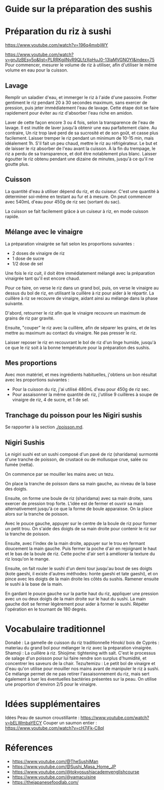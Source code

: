 # Guide sur la préparation des sushis

# Préparation du riz à sushi

https://www.youtube.com/watch?v=196q4mxbjWY

https://www.youtube.com/watch?v=gnJlzBEsy5o&list=PLRRKgjlNvR9QLfzXpHuJ0-13IaMVGNOYI&index=75
Pour commencer, mesurer le volume de riz à utiliser, afin d'utiliser le même volume en eau pour la cuisson.

## Lavage

Remplir un saladier d'eau, et immerger le riz à l'aide d'une passoire. 
Frotter gentiment le riz pendant 20 à 30 secondes maximum, sans exercer de pression, puis jeter immédiatement l'eau de lavage. 
Cette étape doit se faire rapidement pour éviter au riz d'absorber l'eau riche en amidon.

Laver de cette façon encore 3 ou 4 fois, selon la transparence de l'eau de lavage. 
Il est inutile de laver jusqu'à obtenir une eau parfaitement claire. Au contraire, Un riz trop lavé perd de sa sucrosité et de son goût, et casse plus facilement.
Laisser tremper le riz pendant un minimum de 10-15 min, mais idéalement 1h. 
S'il fait un peu chaud, mettre le riz au réfrigérateur. 
Le but et de laisser le riz absorber de l'eau avant la cuisson. 
À la fin du trempage, le riz a perdu de sa transparence, et doit être notablement plus blanc.
Laisser égoutter le riz obtenu pendant une dizaine de minutes, jusqu'à ce qu'il ne goutte plus.


## Cuisson 

La quantité d'eau à utiliser dépend du riz, et du cuiseur. 
C'est une quantité à déterminer soi-même en testant au fur et à mesure. 
On peut commencer avec 540mL d'eau pour 450g de riz sec (sortant du sac).

La cuisson se fait facilement grâce à un cuiseur à riz, en mode cuisson rapide.

## Mélange avec le vinaigre

La préparation vinaigrée se fait selon les proportions suivantes :
* 2 doses de vinaigre de riz
* 1 dose de sucre
* 1/2 dose de sel

Une fois le riz cuit, il doit être immédiatement mélangé avec la préparation vinaigrée tant qu'il est encore chaud.

Pour ce faire, on verse le riz dans un grand bol, puis, on verse le vinaigre au dessus du bol de riz, en utilisant la cuillère à riz pour aider à le répartir. La cuillère à riz se recouvre de vinaigre, aidant ainsi au mélange dans la phase suivante.

D'abord, retourner le riz afin que le vinaigre recouvre un maximum de grains de riz par gravité.

Ensuite, "couper" le riz avec la cuillère, afin de séparer les grains, et de les mettre au maximum au contact du vinaigre. Ne pas presser le riz.

Laisser reposer le riz en recouvrant le bol de riz d'un linge humide, jusqu'à ce que le riz soit à la bonne température pour la préparation des sushis.

## Mes proportions 

Avec mon matériel, et mes ingrédients habituelles, j'obtiens un bon résultat avec les proportions suivantes : 

* Pour la cuisson du riz, j'ai utilisé 480mL d'eau pour 450g de riz sec.
* Pour assaisonner la même quantité de riz, j'utilise 9 cuillères à soupe de vinaigre de riz, 4 de sucre, et 1 de sel.


## Tranchage du poisson pour les Nigiri sushis

Se rapporter à la section [./poisson.md](Poisson). 

## Nigiri Sushis

Le nigiri sushi est un sushi composé d'un pavé de riz (sharidama) surmonté d'une tranche de poisson, de crustacé ou de mollusque crue, salée ou fumée (netta).

On commence par se mouiller les mains avec un tezu.

On place la tranche de poisson dans sa main gauche, au niveau de la base des doigts.

Ensuite, on forme une boule de riz (sharidama) avec sa main droite, sans exercer de pression trop forte. L'idée est de fermer et ouvrir sa main alternativement jusqu'à ce que la forme de boule apparaisse. On la place alors sur la tranche de poisson.

Avec le pouce gauche, appuyer sur le centre de la boule de riz pour former un petit trou. On s'aide des doigts de sa main droite pour contenir le riz sur la tranche de poisson.

Ensuite, avec l'index de la main droite, appuyer sur le trou en fermant doucement la main gauche. Puis fermer la poche d'air en rejoignant le haut et le bas de la boule de riz. Cette poche d'air sert à améliorer la texture du riz losqu'on le mange.

Ensuite, on fait rouler le sushi d'un demi tour jusqu'au bout de ses doigts (kote gaeshi, il existe d'autres méthodes: honte gaeshi et tate gaeshi), et on pince avec les doigts de la main droite les côtés du sushis. Ramener ensuite le sushi à la base de la main.

En gardant le pouce gauche sur la partie haut du riz, appliquer une pression avec un ou deux doigts de la main droite sur le haut du sushi. La main gauche doit se fermer légèrement pour aider à former le sushi. Répéter l'opération en le tournant de 180 degrés.

# Vocabulaire traditionnel

Donabé  : La gamelle de cuisson du riz traditionnelle
Hinoki/ bois de Cyprès : materiau du grand bol pour mélanger le riz avec la préparation vinaigrée.
Shamoji : La cuillère à riz.
Shiojime: tightening with salt. C'est le processus de salage d'un poisson pour lui faire rendre son surplus d'humidité, et concentrer les saveurs de la chair. 
Tezu/temizu : Le petit bol de vinaigre et d'eau qu'on utilise pour mouiller nos mains avant de manipuler le riz à sushi. Ce mélange permet de ne pas retirer l'assaisonnement du riz, mais sert également à tuer les éventuelles bactéries présentes sur la peau. On utilise une proportion d'environ  2/5 pour le vinaigre.


# Idées supplémentaires

Idées
Peau de saumon croustillante : https://www.youtube.com/watch?v=bELWmbaYECY
Couper un saumon entier : https://www.youtube.com/watch?v=cH7jFk-C8qI


# Réferences

* https://www.youtube.com/@TheSushiMan
* https://www.youtube.com/@Sushi_Masa_Home_JP
* https://www.youtube.com/@tokyosushiacademyenglishcourse
* https://www.youtube.com/@yamacuisine
* https://thejapanesefoodlab.com/